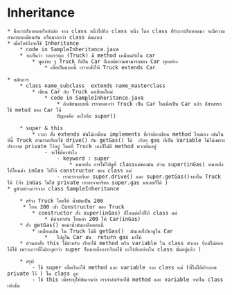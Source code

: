# Inheritance 
    * คือการสืบทอดหรือส่งต่อ จาก class หนึ่งไปอีก class หนึ่ง โดย class ที่รับการสืบทอดมา จะมีความสามารถเหมือนกัน หรือมากกว่า class ต้นแบบ 
    * เมื่อไหร่ถึงจะใช้ Inheritance  
        * code in SampleInheritance.java
        * จะเห็นว่า รถบรรทุก (Truck) มี method เหมือนกับใน car 
            * พูดง่าย ๆ Truck ก็เป็น Car ก็เลยมีความสามารถของ Car ทุกอย่าง 
                * เมื่อเป็นแบบนี้ เราจะสั่งให้ Truck extends Car 
    
    * หลักการ 
        * class name_subclass  extends name_masterclass
            * เขียน Car กับ Truck มาเขียนใหม่ 
                * code in SampleInheritance.java
                    * ถ้าเขียนแบบนี้ เราจะมองว่า Truck เป็น Car ในเมื่อเป็น Car แล้ว ก็สามารถใช้ metod ของ Car ได้
                    ปัญหาคือ อะไรคือ super()

        * super & this 
            * เวลา สั่ง extends มันไม่เหมือน implements ที่เราต้องเขียน method ใหม่เอง เช่นในทีนี้ Truck สามารถเรียกใช้ drive() กับ getGas() ได้  เรียก gas ที่เป็น Variable ไม่ได้เพราะ ประกาศ private ไว้อยู่ โดยที่ Truck เองก็ไม่มี method พวกนั้นอยู่ 
                - จะใช้ต้องทำไง 
                    - keyword : super 
                        * หมายถึง การให้ไปดูที่ classแม่ของมัน ส่วน super(inGas) หมายถึง ให้โยนค่า inGas ไปให้ constructor ของ class แม่
                    - เราอาจจะเรียก super.drive() และ super.getGas()จากใน Truck ได้ (ถ้า inGas ไม่ใช่ private เราอาจจะเรียก super.gas มาเลยก็ได้ )
    * ดูตัวอย่างการจาก class SampleInheritance 

        * สร้าง Truck โดยให้ น้ำมันเป็น 200
         * โยน 200 เข้า Constructor ของ Truck 
            * constructor สั่ง super(inGas) ก็โยนต่อไปให้ class แม่ 
                * มีค่าเท่ากับ โยนค่า 200 ให้ Car(inGas)
        * สั่ง getGas() ขอค่าน้ำมันเหลือตอนนี้ 
            * เหมือนเดิม ใน Truck ไม่มี getGas()  มันเลยไปหาดูใน Car
                *   ไปดูใน Car มัน  return gas มาให้ 
        * ส่วนคำสั่ง this ใช้สำหรับ เรียกใช้ method หรือ variable ใน class ตัวเอง (แต่ไม่ค่อยได้ใช้ เพราะการที่ไม่ระบุคำว่า super ก็หมายถึงการเรียกใช้ อะไรสักอย่างใน class นั้นอยู่แล้ว )
    
        * สรุป 
            - ใช้ super เพื่อเรียกใช้ method และ variable จาก class แม่ (ที่ไม่ได้ประกาศ private ไว้ ) ใน class ลูก
            - ใช้ this เมื่อระบุให้ชัดเจนว่า เรากำลังเรียกใช้ method และ variable จากใน class เท่านั้น 


